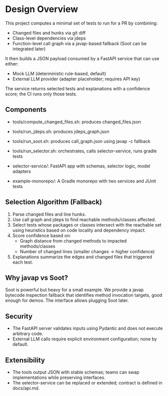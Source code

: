 # Design Overview

This project computes a minimal set of tests to run for a PR by combining:
- Changed files and hunks via git diff
- Class-level dependencies via jdeps
- Function-level call graph via a javap-based fallback (Soot can be integrated later)
  

It then builds a JSON payload consumed by a FastAPI service that can use either:
- Mock LLM (deterministic rule-based, default)
- External LLM provider (adapter placeholder; requires API key)

The service returns selected tests and explanations with a confidence score; the CI runs only those tests.

## Components

- tools/compute_changed_files.sh: produces changed_files.json
- tools/run_jdeps.sh: produces jdeps_graph.json
- tools/run_soot.sh: produces call_graph.json using javap -c fallback
  
- tools/run_selector.sh: orchestrates, calls selector-service, runs gradle tests
- selector-service/: FastAPI app with schemas, selector logic, model adapters
- example-monorepo/: A Gradle monorepo with two services and JUnit tests

## Selection Algorithm (Fallback)
1. Parse changed files and line hunks.
2. Use call graph and jdeps to find reachable methods/classes affected.
3. Select tests whose packages or classes intersect with the reachable set using heuristics based on code locality and dependency impact.
4. Score confidence based on:
   - Graph distance from changed methods to impacted methods/classes
   - Number of changed lines (smaller changes -> higher confidence)
5. Explanations summarize the edges and changed files that triggered each test.

## Why javap vs Soot?
Soot is powerful but heavy for a small example. We provide a javap bytecode inspection fallback that identifies method invocation targets, good enough for demos. The interface allows plugging Soot later.

## Security
- The FastAPI server validates inputs using Pydantic and does not execute arbitrary code.
- External LLM calls require explicit environment configuration; none by default.

## Extensibility
- The tools output JSON with stable schemas; teams can swap implementations while preserving interfaces.
- The selector-service can be replaced or extended; contract is defined in docs/api.md.
